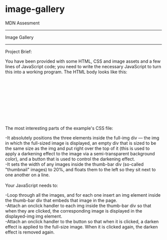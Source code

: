 # image-gallery
MDN Assesment

-----------

Image Gallery

-----------

Project Brief:<br>

You have been provided with some HTML, CSS and image assets and a few lines of JavaScript code; you need to write the necessary JavaScript to turn this into a working program. The HTML body looks like this:<br>

<!-- <h1>Image gallery example</h1> --><br>

<!-- <div class="full-img"> --><br>
  <!-- <img class="displayed-img" src="images/pic1.jpg"> --><br>
  <!-- <div class="overlay"></div> --><br>
  <!-- <button class="dark">Darken</button> --><br>
<!-- </div> --><br>

<!-- <div class="thumb-bar"> --><br>

<!-- </div> --><br>

The most interesting parts of the example's CSS file:<br>

-It absolutely positions the three elements inside the full-img div — the img in which the full-sized image is displayed, an empty div that is sized to be the same size as the img and put right over the top of it (this is used to apply a darkening effect to the image via a semi-transparent background color), and a button that is used to control the darkening effect.<br>
-It sets the width of any images inside the thumb-bar div (so-called "thumbnail" images) to 20%, and floats them to the left so they sit next to one another on a line.<br><br>
Your JavaScript needs to:<br>

-Loop through all the images, and for each one insert an img element inside the thumb-bar div that embeds that image in the page.<br>
-Attach an onclick handler to each img inside the thumb-bar div so that when they are clicked, the corresponding image is displayed in the displayed-img img element.<br>
-Attach an onclick handler to the button so that when it is clicked, a darken effect is applied to the full-size image. When it is clicked again, the darken effect is removed again.<br>